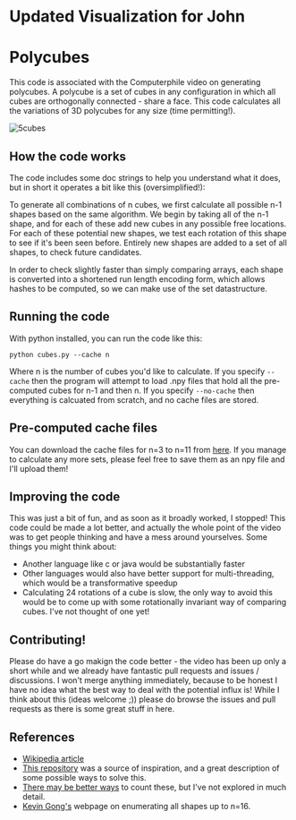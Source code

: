 # Updated Visualization for John

# Polycubes
This code is associated with the Computerphile video on generating polycubes. A polycube is a set of cubes in any configuration in which all cubes are orthogonally connected - share a face. This code calculates all the variations of 3D polycubes for any size (time permitting!). 

![5cubes](https://github.com/mikepound/cubes/assets/9349459/4fe60d01-c197-4cb3-b298-1dbae8517a74)


## How the code works
The code includes some doc strings to help you understand what it does, but in short it operates a bit like this (oversimplified!):

To generate all combinations of n cubes, we first calculate all possible n-1 shapes based on the same algorithm. We begin by taking all of the n-1 shape, and for each of these add new cubes in any possible free locations. For each of these potential new shapes, we test each rotation of this shape to see if it's been seen before. Entirely new shapes are added to a set of all shapes, to check future candidates.

In order to check slightly faster than simply comparing arrays, each shape is converted into a shortened run length encoding form, which allows hashes to be computed, so we can make use of the set datastructure.

## Running the code
With python installed, you can run the code like this:

`python cubes.py --cache n`

Where n is the number of cubes you'd like to calculate. If you specify `--cache` then the program will attempt to load .npy files that hold all the pre-computed cubes for n-1 and then n. If you specify `--no-cache` then everything is calcuated from scratch, and no cache files are stored.

## Pre-computed cache files
You can download the cache files for n=3 to n=11 from [here](https://drive.google.com/drive/folders/1Ls3gJCrNQ17yg1IhrIav70zLHl858Fl4?usp=drive_link). If you manage to calculate any more sets, please feel free to save them as an npy file and I'll upload them!

## Improving the code
This was just a bit of fun, and as soon as it broadly worked, I stopped! This code could be made a lot better, and actually the whole point of the video was to get people thinking and have a mess around yourselves. Some things you might think about:
- Another language like c or java would be substantially faster
- Other languages would also have better support for multi-threading, which would be a transformative speedup
- Calculating 24 rotations of a cube is slow, the only way to avoid this would be to come up with some rotationally invariant way of comparing cubes. I've not thought of one yet!

## Contributing!
Please do have a go makign the code better - the video has been up only a short while and we already have fantastic pull requests and issues / discussions. I won't merge anything immediately, because to be honest I have no idea what the best way to deal with the potential influx is! While I think about this (ideas welcome ;)) please do browse the issues and pull requests as there is some great stuff in here.

## References
- [Wikipedia article](https://en.wikipedia.org/wiki/Polycube)
- [This repository](https://github.com/noelle-crawfish/Enumerating-Polycubes) was a source of inspiration, and a great description of some possible ways to solve this.
- [There may be better ways](https://www.sciencedirect.com/science/article/pii/S0012365X0900082X) to count these, but I've not explored in much detail.
- [Kevin Gong's](http://kevingong.com/Polyominoes/Enumeration.html) webpage on enumerating all shapes up to n=16.
